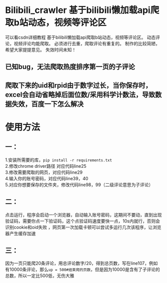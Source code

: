 # Bilibili_crawler 基于bilibili懒加载api爬取b站动态，视频等评论区
可以看csdn详细教程
基于bilibili懒加载api爬取b站动态，视频等评论区。
动态评论，视频评论均能爬取。
必须进行去重，爬取评论有重复的。
制作的比较简陋，希望大家提提意见。
失效时间未知！
## 已知bug，无法爬取热度排序第一页的子评论
## 爬取下来的uid和rpid由于数字过长，当你保存时，excel会自动省略掉后面位数/采用科学计数法，导致数据失效，百度一下怎么解决
# 使用方法
## 一：
1.安装所需要的库，`pip install -r requirements.txt`  
2.修改chrome driver路径 对应代码line25  
3.修改需要爬取的网页，对应代码line29  
4.输入你的账号密码，对应代码line39，40  
5.对应你想要保存的文件夹，修改代码line98，99（二级评论意思为子评论）  
## 二：
点击运行，程序会启动一个浏览器，自动输入账号密码，这期间不要动，直到出现验证码，需要你点一下验证码，这个点验证码速度要快一点，10s内就行，否则会识别cookie和oid失败 ，网页第一次加载卡顿可以尝试多运行几次该程序，让浏览器产生缓存加速
## 三：
因为一页只能爬20条评论，用总评论数字/20，得到总页数，写在line107，例如有10000条评论，那么`up = 500#结束爬的页数`，但是因为10000是含有了子评论的总数，所以一定比500低，无伤大雅
